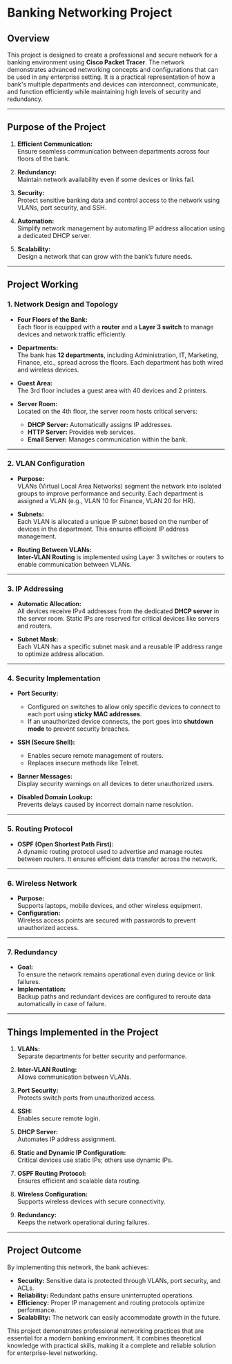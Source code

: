 # Banking Networking Project

## Overview
This project is designed to create a professional and secure network for a banking environment using **Cisco Packet Tracer**. The network demonstrates advanced networking concepts and configurations that can be used in any enterprise setting. It is a practical representation of how a bank's multiple departments and devices can interconnect, communicate, and function efficiently while maintaining high levels of security and redundancy.

---

## Purpose of the Project
1. **Efficient Communication:**  
   Ensure seamless communication between departments across four floors of the bank.

2. **Redundancy:**  
   Maintain network availability even if some devices or links fail.

3. **Security:**  
   Protect sensitive banking data and control access to the network using VLANs, port security, and SSH.

4. **Automation:**  
   Simplify network management by automating IP address allocation using a dedicated DHCP server.

5. **Scalability:**  
   Design a network that can grow with the bank’s future needs.

---

## Project Working

### 1. Network Design and Topology
- **Four Floors of the Bank:**  
  Each floor is equipped with a **router** and a **Layer 3 switch** to manage devices and network traffic efficiently.

- **Departments:**  
  The bank has **12 departments**, including Administration, IT, Marketing, Finance, etc., spread across the floors. Each department has both wired and wireless devices.

- **Guest Area:**  
  The 3rd floor includes a guest area with 40 devices and 2 printers.

- **Server Room:**  
  Located on the 4th floor, the server room hosts critical servers:
  - **DHCP Server:** Automatically assigns IP addresses.
  - **HTTP Server:** Provides web services.
  - **Email Server:** Manages communication within the bank.

---

### 2. VLAN Configuration
- **Purpose:**  
  VLANs (Virtual Local Area Networks) segment the network into isolated groups to improve performance and security. Each department is assigned a VLAN (e.g., VLAN 10 for Finance, VLAN 20 for HR).

- **Subnets:**  
  Each VLAN is allocated a unique IP subnet based on the number of devices in the department. This ensures efficient IP address management.

- **Routing Between VLANs:**  
  **Inter-VLAN Routing** is implemented using Layer 3 switches or routers to enable communication between VLANs.

---

### 3. IP Addressing
- **Automatic Allocation:**  
  All devices receive IPv4 addresses from the dedicated **DHCP server** in the server room. Static IPs are reserved for critical devices like servers and routers.

- **Subnet Mask:**  
  Each VLAN has a specific subnet mask and a reusable IP address range to optimize address allocation.

---

### 4. Security Implementation
- **Port Security:**  
  - Configured on switches to allow only specific devices to connect to each port using **sticky MAC addresses**.  
  - If an unauthorized device connects, the port goes into **shutdown mode** to prevent security breaches.

- **SSH (Secure Shell):**  
  - Enables secure remote management of routers.
  - Replaces insecure methods like Telnet.

- **Banner Messages:**  
  Display security warnings on all devices to deter unauthorized users.

- **Disabled Domain Lookup:**  
  Prevents delays caused by incorrect domain name resolution.

---

### 5. Routing Protocol
- **OSPF (Open Shortest Path First):**  
  A dynamic routing protocol used to advertise and manage routes between routers. It ensures efficient data transfer across the network.

---

### 6. Wireless Network
- **Purpose:**  
  Supports laptops, mobile devices, and other wireless equipment.  
- **Configuration:**  
  Wireless access points are secured with passwords to prevent unauthorized access.

---

### 7. Redundancy
- **Goal:**  
  To ensure the network remains operational even during device or link failures.  
- **Implementation:**  
  Backup paths and redundant devices are configured to reroute data automatically in case of failure.

---

## Things Implemented in the Project

1. **VLANs:**  
   Separate departments for better security and performance.
   
2. **Inter-VLAN Routing:**  
   Allows communication between VLANs.

3. **Port Security:**  
   Protects switch ports from unauthorized access.

4. **SSH:**  
   Enables secure remote login.

5. **DHCP Server:**  
   Automates IP address assignment.

6. **Static and Dynamic IP Configuration:**  
   Critical devices use static IPs; others use dynamic IPs.

7. **OSPF Routing Protocol:**  
   Ensures efficient and scalable data routing.

8. **Wireless Configuration:**  
   Supports wireless devices with secure connectivity.

9. **Redundancy:**  
   Keeps the network operational during failures.

---

## Project Outcome
By implementing this network, the bank achieves:
- **Security:** Sensitive data is protected through VLANs, port security, and ACLs.
- **Reliability:** Redundant paths ensure uninterrupted operations.
- **Efficiency:** Proper IP management and routing protocols optimize performance.
- **Scalability:** The network can easily accommodate growth in the future.

This project demonstrates professional networking practices that are essential for a modern banking environment. It combines theoretical knowledge with practical skills, making it a complete and reliable solution for enterprise-level networking.

